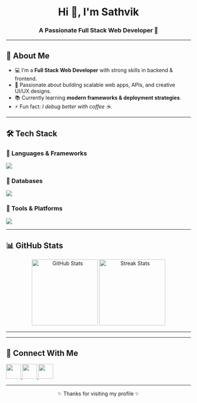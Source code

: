 <!-- Profile Header -->
<p align="center">
  
</p>

<h1 align="center">Hi 👋, I'm Sathvik</h1>
<h3 align="center">A Passionate Full Stack Web Developer 🚀</h3>

---

## 🌟 About Me
- 💻 I’m a **Full Stack Web Developer** with strong skills in backend & frontend.  
- 🎯 Passionate about building scalable web apps, APIs, and creative UI/UX designs.  
- 📚 Currently learning **modern frameworks & deployment strategies**.  
- ⚡ Fun fact: *I debug better with coffee ☕*.  

---

## 🛠️ Tech Stack

### 🔹 Languages & Frameworks
<p align="left">
  <img src="https://skillicons.dev/icons?i=java,spring,html,css,js,nodejs,express" />
</p>

### 🔹 Databases
<p align="left">
  <img src="https://skillicons.dev/icons?i=mysql,mongodb" />
</p>

### 🔹 Tools & Platforms
<p align="left">
  <img src="https://skillicons.dev/icons?i=git,github,vscode" />
</p>

---

## 📊 GitHub Stats
<p align="center">
  <img src="https://github-readme-stats.vercel.app/api?username=yourusername&show_icons=true&theme=tokyonight" alt="GitHub Stats" height="180px"/>
  <img src="https://github-readme-streak-stats.herokuapp.com/?user=yourusername&theme=tokyonight" alt="Streak Stats" height="180px"/>
</p>

---


---

## 🤝 Connect With Me
<p align="left">
  <a href="https://linkedin.com/in/yourlinkedin" target="_blank">
    <img src="https://skillicons.dev/icons?i=linkedin" width="40"/>
  </a>
  <a href="mailto:youremail@gmail.com">
    <img src="https://skillicons.dev/icons?i=gmail" width="40"/>
  </a>
  <a href="https://github.com/yourusername">
    <img src="https://skillicons.dev/icons?i=github" width="40"/>
  </a>
</p>

---

<p align="center">✨ Thanks for visiting my profile ✨</p>
